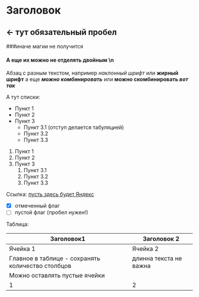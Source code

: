 # Заголовок
## <- тут обязательный пробел
###иначе магии не получится
#### А еще их можно не отделять двойным \n

Абзац с разным текстом, например *наклонный шрифт* или **жирный шрифт**
а еще ***можно комбинировать*** или **можно скомбинировать *вот так***

А тут списки:
* Пункт 1
* Пункт 2
* Пункт 3
    * Пункт 3.1 (отступ делается табуляцией)
    * Пункт 3.2
    * Пункт 3.3

1. Пункт 1
1. Пункт 2
1. Пункт 3
    1. Пункт 3.1
    1. Пункт 3.2
    1. Пункт 3.3

Ссылка: [пусть здесь будет Яндекс](https://yandex.ru)

- [x] отмеченный флаг
- [ ] пустой флаг (пробел нужен!)

Таблица:

Заголовок1 | Заголовок 2
-----------|------------
Ячейка 1 | Ячейка 2
Главное в таблице - сохранять количество столбцов | длинна текста не важна
 | Можно оставлять пустые ячейки
 1|2|3
